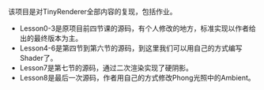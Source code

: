 该项目是对TinyRenderer全部内容的复现，包括作业。

* Lesson0-3是原项目前四节课的源码，有个人修改的地方，标准实现以作者给出的最终版本为主。
* Lesson4-6是第四节到第六节的源码，到这里我们可以用自己的方式编写Shader了。
* Lesson7是第七节的源码，通过二次渲染实现了硬阴影。
* Lesson8是最后一次源码，作者用自己的方式修改Phong光照中的Ambient。
